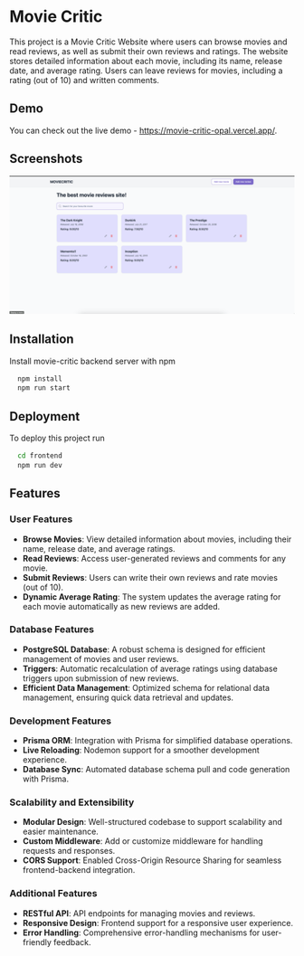 
# Movie Critic

This project is a Movie Critic Website where users can browse movies and read reviews, as well as submit their own reviews and ratings. The website stores detailed information about each movie, including its name, release date, and average rating. Users can leave reviews for movies, including a rating (out of 10) and written comments.

## Demo

You can check out the live demo - https://movie-critic-opal.vercel.app/.


## Screenshots

![screenshot](./screenshot.png)


## Installation

Install movie-critic backend server with npm

```bash
  npm install
  npm run start
```
    
## Deployment

To deploy this project run

```bash
  cd frontend
  npm run dev
```

## Features

### User Features
- **Browse Movies**: View detailed information about movies, including their name, release date, and average ratings.
- **Read Reviews**: Access user-generated reviews and comments for any movie.
- **Submit Reviews**: Users can write their own reviews and rate movies (out of 10).
- **Dynamic Average Rating**: The system updates the average rating for each movie automatically as new reviews are added.

### Database Features
- **PostgreSQL Database**: A robust schema is designed for efficient management of movies and user reviews.
- **Triggers**: Automatic recalculation of average ratings using database triggers upon submission of new reviews.
- **Efficient Data Management**: Optimized schema for relational data management, ensuring quick data retrieval and updates.

### Development Features
- **Prisma ORM**: Integration with Prisma for simplified database operations.
- **Live Reloading**: Nodemon support for a smoother development experience.
- **Database Sync**: Automated database schema pull and code generation with Prisma.

### Scalability and Extensibility
- **Modular Design**: Well-structured codebase to support scalability and easier maintenance.
- **Custom Middleware**: Add or customize middleware for handling requests and responses.
- **CORS Support**: Enabled Cross-Origin Resource Sharing for seamless frontend-backend integration.

### Additional Features
- **RESTful API**: API endpoints for managing movies and reviews.
- **Responsive Design**: Frontend support for a responsive user experience.
- **Error Handling**: Comprehensive error-handling mechanisms for user-friendly feedback.

